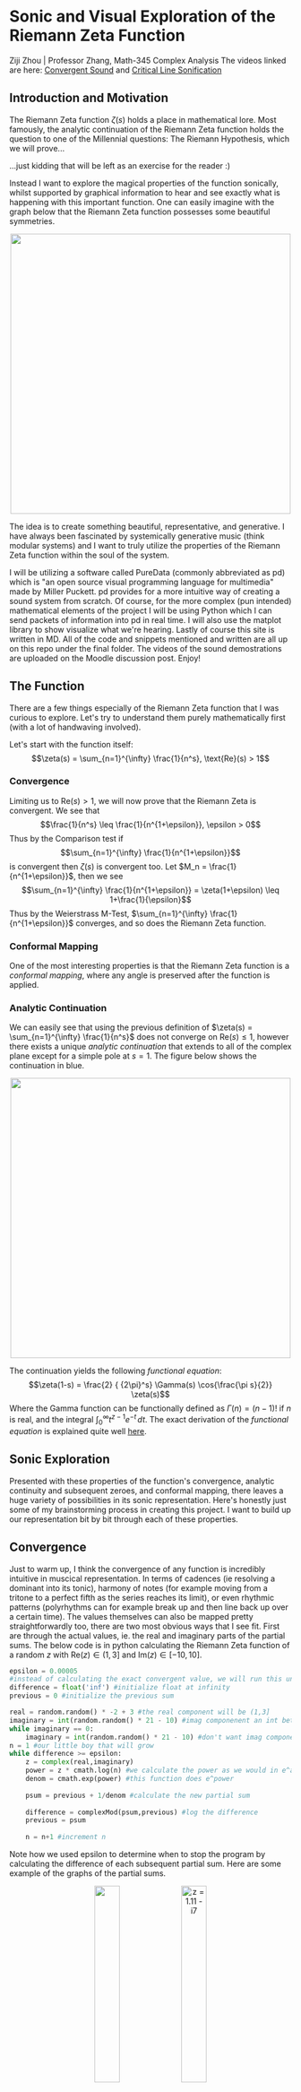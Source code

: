# Sonic and Visual Exploration of the Riemann Zeta Function
Ziji Zhou |  Professor Zhang, Math-345 Complex Analysis 
The videos linked are here: [Convergent Sound](https://dai.ly/x8qo4om) and [Critical Line Sonification](https://dai.ly/x8qo4on)
## Introduction and Motivation
The Riemann Zeta function $\zeta(s)$ holds a place in mathematical lore. Most famously, the analytic continuation of the Riemann Zeta function holds the question to one of the Millennial questions: The Riemann Hypothesis, which we will prove...


...just kidding that will be left as an exercise for the reader :)


Instead I want to explore the magical properties of the function sonically, whilst supported by graphical information to hear and see exactly what is happening with this important function. One can easily imagine with the graph below that the Riemann Zeta function possesses some beautiful symmetries.

<p align="center">
  <img src='final/media/Riemann%20Zeta%20Graph.png' width='500'>
</p>

The idea is to create something beautiful, representative, and generative. I have always been fascinated by systemically generative music (think modular systems) and I want to truly utilize the properties of the Riemann Zeta function within the soul of the system.

I will be utilizing a software called PureData (commonly abbreviated as pd) which is "an open source visual programming language for multimedia" made by Miller Puckett. pd provides for a more intuitive way of creating a sound system from scratch. Of course, for the more complex (pun intended) mathematical elements of the project I will be using Python which I can send packets of information into pd in real time. I will also use the matplot library to show visualize what we're hearing. Lastly of course this site is written in MD. All of the code and snippets mentioned and written are all up on this repo under the final folder. The videos of the sound demostrations are uploaded on the Moodle discussion post. Enjoy!

## The Function

There are a few things especially of the Riemann Zeta function that I was curious to explore. Let's try to understand them purely mathematically first (with a lot of handwaving involved).


Let's start with the function itself:
$$\zeta(s) = \sum_{n=1}^{\infty} \frac{1}{n^s}, \text{Re}(s) > 1$$

### Convergence

Limiting us to $\text{Re}(s) > 1$, we will now prove that the Riemann Zeta is convergent. We see that 
$$\frac{1}{n^s} \leq \frac{1}{n^{1+\epsilon}}, \epsilon > 0$$
Thus by the Comparison test if 
$$\sum_{n=1}^{\infty} \frac{1}{n^{1+\epsilon}}$$
is convergent then $\zeta(s)$ is convergent too. Let $M_n = \frac{1}{n^{1+\epsilon}}$, then we see
$$\sum_{n=1}^{\infty} \frac{1}{n^{1+\epsilon}} = \zeta(1+\epsilon) \leq 1+\frac{1}{\epsilon}$$
Thus by the Weierstrass M-Test, $\sum_{n=1}^{\infty} \frac{1}{n^{1+\epsilon}}$ converges, and so does the Riemann Zeta function.


### Conformal Mapping
One of the most interesting properties is that the Riemann Zeta function is a *conformal mapping*, where any angle is preserved after the function is applied.

### Analytic Continuation
We can easily see that using the previous definition of $\zeta(s) = \sum_{n=1}^{\infty} \frac{1}{n^s}$ does not converge on $\text{Re}(s) \leq 1$, however there exists a unique *analytic continuation* that extends to all of the complex plane except for a simple pole at $s = 1$. The figure below shows the continuation in blue.

<p align="center">
  <img src='final/media/analyticCont.png' width='500'>
</p>

The continuation yields the following *functional equation*:
$$\zeta(1-s) = \frac{2} { {2\pi}^s} \Gamma(s) \cos{\frac{\pi s}{2}} \zeta(s)$$
Where the Gamma function can be functionally defined as $\Gamma(n) = (n-1)!$ if $n$ is real, and the integral $\int_{0}^{\infty} t^{z-1}e^{-t} \,dt$. The exact derivation of the *functional equation* is explained quite well [here](https://desvl.xyz/2022/11/24/riemann-zeta-continuation/).

## Sonic Exploration
Presented with these properties of the function's convergence, analytic continuity and subsequent zeroes, and conformal mapping, there leaves a huge variety of possibilities in its sonic representation. Here's honestly just some of my brainstorming process in creating this project. I want to build up our representation bit by bit through each of these properties.

## Convergence

Just to warm up, I think the convergence of any function is incredibly intuitive in muscical representation. In terms of cadences (ie resolving a dominant into its tonic), harmony of notes (for example moving from a tritone to a perfect fifth as the series reaches its limit), or even rhythmic patterns (polyrhythms can for example break up and then line back up over a certain time). The values themselves can also be mapped pretty straightforwardly too, there are two most obvious ways that I see fit. First are through the actual values, ie. the real and imaginary parts of the partial sums. The below code is in python calculating the Riemann Zeta function of a random $z$ with $\text{Re}(z) \in (1,3]$ and $\text{Im}(z) \in [-10,10]$.

```python
epsilon = 0.00005 
#instead of calculating the exact convergent value, we will run this until the the difference between the adjacent partial sums to be smaller than epsilon here
difference = float('inf') #initialize float at infinity
previous = 0 #initialize the previous sum

real = random.random() * -2 + 3 #the real component will be (1,3]
imaginary = int(random.random() * 21 - 10) #imag componenent an int between [-10,10]
while imaginary == 0: 
    imaginary = int(random.random() * 21 - 10) #don't want imag component to be zero
n = 1 #our little boy that will grow
while difference >= epsilon:
    z = complex(real,imaginary)
    power = z * cmath.log(n) #we calculate the power as we would in e^alpha log z form
    denom = cmath.exp(power) #this function does e^power
    
    psum = previous + 1/denom #calculate the new partial sum
    
    difference = complexMod(psum,previous) #log the difference
    previous = psum
    
    n = n+1 #increment n
```

Note how we used epsilon to determine when to stop the program by calculating the difference of each subsequent partial sum. Here are some example of the graphs of the partial sums.

<p align = "center">
  <img src="final/media/1.0616%20-%20i9.png" caption="" style="width:30%">
  <img src="final/media/1.11%20-%20i7.png" alt="z = 1.11 - i7" style="width:30%">
</p>

Pretty cool! Now let's listen to [Convergent Sound](https://dai.ly/x8qo4om). It includes a little animation of the Riemann Zeta converging. 

Here's what's happening in the clip and what you're listening to. While the python script is churning out the partial sums (which are logged in the terminal in the upper right of the video) pd (the sound software) receives it:
<p align="center">
  <img src='final/media/Convergence%20Receiver.png' width='500'>
</p>
and takes the real component of the current partial sum and roughly translates it to a pitch:
<p align="center">
  <img src='final/media/Convergence%20Convertor.png' width='300'>
</p>

A minor chord is then built off of that base note that gradually changes as we increment the partial sum. The **time** block is calculated by the log of the modulus of the current partial sum and previous one. It determines the gap in between each new increment and the way the chord is held out (in the adsr~ block in pd). Thus as the series reaches closer to convergence the chord speed up and last much shorter. The python code and pd file are included in the convergence folder as **convergence.py** and **convergence.pd** in the pd folder.

## Critical Strip and Zeroes
That was pretty cool, though it doesn't really utilize the most magical part of the Riemann Zeta function which lies in its analytic continuation and the non-trivial zeroes on the hypothesized critical line of $\text{Re}(z) = 1/2$. The idea would be to sonically lock onto the zeroes as we move around the critical strip. A sea of chaos with sudden and seemingly random bouts of harmony.


Of course, to do so we would need to write the code for the analytic continuation of the function. We will use the following series which "was conjectured by Knopp around 1930, proved by Hasse (1930), and rediscovered by Sondow (1994)" ([from Mathworld, Wolfram](https://mathworld.wolfram.com/RiemannZetaFunction.html))

$$\zeta(s) = \frac{1}{1 - 2^{1-s}} \sum_{n=0}^{\infty} \frac{1}{2^{n+1}}\sum_{k=0}^{n} (-1)^k \binom{n}{k} (k+1)^{-s}, \text{ where } \binom{n}{k} = \frac{n!}{k!(n-k)!}$$

As we did previously, with this infinite sum we can only simply break it into a sequence of partial sum that terminates once the difference is small enough with epsilon. 

```python
epsilon = 0.00000001
difference = float('inf')
previous = 0
psum = 0
ppsum = 0
n = 0 #initialize zero

while difference >= epsilon:
    ppsum = 0
    for k in range(0, n + 1):
        complexcomponent = cmath.exp(-s * cmath.log(k+1))     
        ppsum = ppsum + (-1)**k * (math.factorial(n)/(math.factorial(k)*math.factorial(n-k))) * complexcomponent
    psum = (1/(2**(n+1))) * ppsum + psum
    difference = complexMod(psum, previous)
    previous = psum 
    n = n + 1

power = (1-s) * cmath.log(2)
denom = 1 - cmath.exp(power)
answer = (1/denom) * psum
```

With just a few more edits, we can now look at how different curves and lines are transformed by the Riemann Zeta function! We can plug in any function as long as it doesn't hit $s = 1$ which is the only simple pole of the analytic continuation. Here is an animation that we generated of the the critical line at $\text{Re}(z) = \frac{1}{2}$ and the imaginary part from 0 to 35.

https://github.com/zijiamherst/complexFinal/assets/89825023/d0577db6-49f5-4c8d-a8cb-1c9cb9a5da26

Mesmerizing. Let's look at some other ones just for fun. Here's after plugging a normal sin wave from $-2\pi$ to $2\pi$:

https://github.com/zijiamherst/complexFinal/assets/89825023/0f99c758-321d-477e-8b57-6262c576ea63

Next up we will apply a similar but a bit more interesting and musical version of what we did with the convergence sequence to sonically represent the Riemann Zeta function applied to a line, with a special interest for the zeroes.

## Listening to the Critical Line

The crux of my project is [Critical Line Sonification](https://dai.ly/x8qo4on). Just as before, the python file associated is called **analytic continuation.py** and the pure data file **critical line.pd**. Sadly it's not terribly user friendly but with a little bit of setup and if you have pd installed anyone can plug in curves for the Riemann Zeta function and hear how my project would interpret it. Hopefully as you're listening to the project I can go through the inner workings. Here's what my project looks like:

<p align="center">
  <img src='final/media/overview.png' width=600'>
</p>

The basic premise is as such. Since the importance of the zeroes on the critical line is so heavily stressed, I thought the sound should reflect that too. Thus the origin represents a point of harmony and stability and the farther away from it the more chaotic and dissonant becomes our sound. 

Let's look at the information receiver:

<p align="center">
  <img src='final/media/infocenter.png' width='300'>
</p>

We can see that it takes three variables from our python script after converting our point to polar coordinates: the radius, the angle in degrees, and a binary indicator of whether we've hit a zero. Here's how our chords are constructed:

<p align = "center">
  <img src="final/media/chords.png" style="width:30%">
  <img src="final/media/zerohit.png" style="width:40%">
</p>

The left one is the pulsating notes we hear constantly. You can see that radius is factored into the **chordgen** block, where certain thresholds of the radious leads to different chord qualities. It goes from a beautiful 
and calming major 7 chords all the way to a half diminished chord (very dissonant!). The pulsations are determined by the angle of our point, the greater the angle the quicker it pulsates giving us that nauseating feeling. The right images shows the contrsutction of the higher chords hits we hear everytime we loop back to the origin. It gives that extra sense of harmony and indication that another loop has been completed, built as a major 7 chord with the 7th of the original chord as the root. With both together it creates an ethereal sound. 


Lastly the drums:

<p align="center">
  <img src='final/media/drums.png' width='600'>
</p>

These drums help depict the changing stability/chaos as the function moves to and away from the origin. All of the drums are randomly generated, with their rates determined by the radius and angle of our current point. When we are far away from origin, the tempo is fast, the drums become much more frequent, and there is little rhythmic pattern to be found. Once we near zero, everything slows down more, the drums sparse, with only the lightly pulsating chord as the forefront of our sound.

## Acknowledgements

Thank you Professor Zhang for a great semester and you patience! I know this project is quite late but I hope you enjoyed reading it! 


